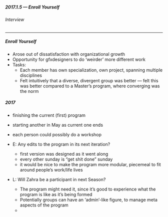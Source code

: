 ##### 2017.1.5 — Enroll Yourself
###### Interview

- - -

##### Enroll Yourself

- Arose out of dissatisfaction with organizational growth
- Opportunity for gfxdesigners to do ‘weirder’ more different work
- Tasks:
	- Each member has own specialization, own project, spanning multiple disciplines
	- Felt intuitively that a diverse, divergent group was better — felt this was better compared to a Master’s program, where converging was the norm

##### 2017

- finishing the current (first) program
- starting another in May as current one ends
- each person could possibly do a workshop

- E: Any edits to the program in its next iteration?
	- first version was designed as it went along
	- every other sunday is “get shit done” sunday
	- it would be nice to make the program more modular, piecemeal to fit around people’s work/life lives
- L: Will Zahra be a participant in next Season?
	- The program might need it, since it’s good to experience what the program is like as it’s being formed
	- Potentially groups can have an ‘admin’-like figure, to manage meta aspects of the program
	- 
